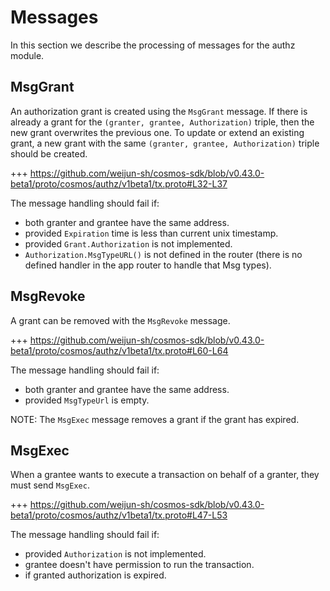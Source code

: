 <!--
order: 3
-->

# Messages

In this section we describe the processing of messages for the authz module.

## MsgGrant

An authorization grant is created using the `MsgGrant` message.
If there is already a grant for the `(granter, grantee, Authorization)` triple, then the new grant overwrites the previous one. To update or extend an existing grant, a new grant with the same `(granter, grantee, Authorization)` triple should be created.

+++ https://github.com/weijun-sh/cosmos-sdk/blob/v0.43.0-beta1/proto/cosmos/authz/v1beta1/tx.proto#L32-L37

The message handling should fail if:

* both granter and grantee have the same address.
* provided `Expiration` time is less than current unix timestamp.
* provided `Grant.Authorization` is not implemented.
* `Authorization.MsgTypeURL()` is not defined in the router (there is no defined handler in the app router to handle that Msg types).

## MsgRevoke

A grant can be removed with the `MsgRevoke` message.

+++ https://github.com/weijun-sh/cosmos-sdk/blob/v0.43.0-beta1/proto/cosmos/authz/v1beta1/tx.proto#L60-L64

The message handling should fail if:

* both granter and grantee have the same address.
* provided `MsgTypeUrl` is empty.

NOTE: The `MsgExec` message removes a grant if the grant has expired.

## MsgExec

When a grantee wants to execute a transaction on behalf of a granter, they must send `MsgExec`.

+++ https://github.com/weijun-sh/cosmos-sdk/blob/v0.43.0-beta1/proto/cosmos/authz/v1beta1/tx.proto#L47-L53

The message handling should fail if:

* provided `Authorization` is not implemented.
* grantee doesn't have permission to run the transaction.
* if granted authorization is expired.

